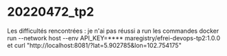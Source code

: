 # 20220472_tp2

Les difficultés rencontrées : 
je n'ai pas réussi a run les commandes docker run --network host --env API_KEY=**** maregistry/efrei-devops-tp2:1.0.0 et curl "http://localhost:8081/?lat=5.902785&lon=102.754175"
